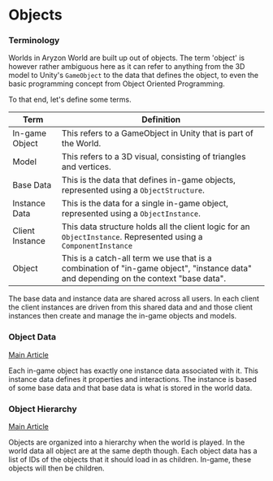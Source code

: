 ﻿# Objects

### Terminology

Worlds in Aryzon World are built up out of objects. The term 'object' is however
rather ambiguous here as it can refer to anything from the 3D model to Unity's 
`GameObject` to the data that defines the object, to even the basic programming concept 
from Object Oriented Programming. 

To that end, let's define some terms.

| Term | Definition |
| --- | --- |
| In-game Object | This refers to a GameObject in Unity that is part of the World. |
| Model | This refers to a 3D visual, consisting of triangles and vertices. |
| Base Data | This is the data that defines in-game objects, represented using a `ObjectStructure`. |
| Instance Data | This is the  data for a single in-game object, represented using a `ObjectInstance`. |
| Client Instance | This data structure holds all the client logic for an `ObjectInstance`. Represented using a `ComponentInstance` |
| Object | This is a catch-all term we use that is a combination of "in-game object", "instance data" and depending on the context "base data".|

The base data and instance data are shared across all users. In each client the client 
instances are driven from this shared data and and those client instances then create and 
manage the in-game objects and models.

### Object Data

[Main Article](Data.md)

Each in-game object has exactly one instance data associated with it. This instance data
defines it properties and interactions. The instance is based of some base data and that
base data is what is stored in the world data.

### Object Hierarchy

[Main Article](Hierarchy.md)

Objects are organized into a hierarchy when the world is played. In the world data
all object are at the same depth though. Each object data has a list of IDs of
the objects that it should load in as children. In-game, these objects will then be
children.

